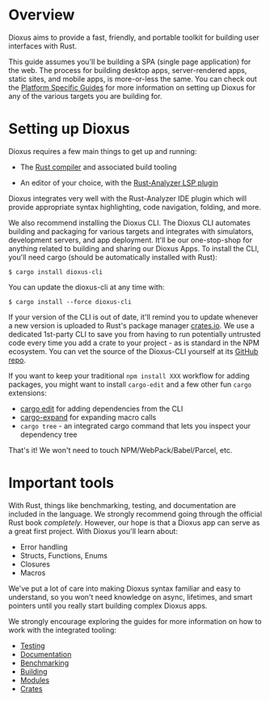 # Overview

Dioxus aims to provide a fast, friendly, and portable toolkit for building user interfaces with Rust.

This guide assumes you'll be building a SPA (single page application) for the web. The process for building desktop apps, server-rendered apps, static sites, and mobile apps, is more-or-less the same. You can check out the [Platform Specific Guides](../platforms/00-index.md) for more information on setting up Dioxus for any of the various targets you are building for.

# Setting up Dioxus

Dioxus requires a few main things to get up and running:

- The [Rust compiler](https://www.rust-lang.org) and associated build tooling

- An editor of your choice, with the [Rust-Analyzer LSP plugin](https://rust-analyzer.github.io)

Dioxus integrates very well with the Rust-Analyzer IDE plugin which will provide appropriate syntax highlighting, code navigation, folding, and more.

We also recommend installing the Dioxus CLI. The Dioxus CLI automates building and packaging for various targets and integrates with simulators, development servers, and app deployment. It'll be our one-stop-shop for anything related to building and sharing our Dioxus Apps. To install the CLI, you'll need cargo (should be automatically installed with Rust):

```
$ cargo install dioxus-cli
```

You can update the dioxus-cli at any time with:

```
$ cargo install --force dioxus-cli
```

If your version of the CLI is out of date, it'll remind you to update whenever a new version is uploaded to Rust's package manager [crates.io](https://crates.io). We use a dedicated 1st-party CLI to save you from having to run potentially untrusted code every time you add a crate to your project - as is standard in the NPM ecosystem. You can vet the source of the Dioxus-CLI yourself at its [GitHub repo](https://github.com/jkelleyrtp/dioxus/tree/master/packages/cli).

If you want to keep your traditional `npm install XXX` workflow for adding packages, you might want to install `cargo-edit` and a few other fun `cargo` extensions:

- [cargo edit](https://github.com/killercup/cargo-edit) for adding dependencies from the CLI
- [cargo-expand](https://github.com/dtolnay/cargo-expand) for expanding macro calls
- `cargo tree` - an integrated cargo command that lets you inspect your dependency tree

That's it! We won't need to touch NPM/WebPack/Babel/Parcel, etc.

# Important tools

With Rust, things like benchmarking, testing, and documentation are included in the language. We strongly recommend going through the official Rust book _completely_. However, our hope is that a Dioxus app can serve as a great first project. With Dioxus you'll learn about:

- Error handling
- Structs, Functions, Enums
- Closures
- Macros

We've put a lot of care into making Dioxus syntax familiar and easy to understand, so you won't need knowledge on async, lifetimes, and smart pointers until you really start building complex Dioxus apps.

We strongly encourage exploring the guides for more information on how to work with the integrated tooling:

- [Testing](Testing.md)
- [Documentation](Documentation.md)
- [Benchmarking](Benchmarking.md)
- [Building](Building.md)
- [Modules](Modules.md)
- [Crates](Crates.md)
